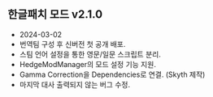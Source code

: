 ## 한글패치 모드 v2.1.0
- 2024-03-02
- 번역팀 구성 후 신버전 첫 공개 배포.
- 스팀 언어 설정을 통한 영문/일문 스크립트 분리.
- HedgeModManager의 모드 설정 기능 지원.
- Gamma Correction을 Dependencies로 연결. (Skyth 제작)
- 마지막 대사 출력되지 않는 버그 수정.
